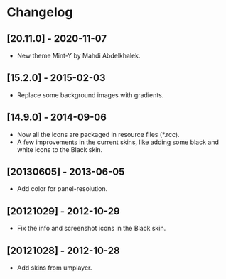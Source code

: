 # Changelog

## [20.11.0] - 2020-11-07
- New theme Mint-Y by Mahdi Abdelkhalek.

## [15.2.0] - 2015-02-03
 - Replace some background images with gradients.

## [14.9.0] - 2014-09-06
 - Now all the icons are packaged in resource files (*.rcc).
 - A few improvements in the current skins, like adding some black and white
   icons to the Black skin.

## [20130605] - 2013-06-05
 - Add color for panel-resolution.

## [20121029] - 2012-10-29
 - Fix the info and screenshot icons in the Black skin.

## [20121028] - 2012-10-28
 - Add skins from umplayer.
